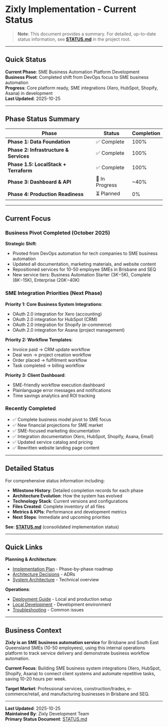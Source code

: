 # Zixly Implementation - Current Status

> **Note**: This document provides a summary. For detailed, up-to-date status information, see **[STATUS.md](https://github.com/colemorton/zixly/blob/main/STATUS.md)** in the project root.

---

## Quick Status

**Current Phase**: SME Business Automation Platform Development  
**Business Pivot**: Completed shift from DevOps focus to SME business automation  
**Progress**: Core platform ready, SME integrations (Xero, HubSpot, Shopify, Asana) in development  
**Last Updated**: 2025-10-25

---

## Phase Status Summary

| Phase                                  | Status         | Completion |
| -------------------------------------- | -------------- | ---------- |
| **Phase 1: Data Foundation**           | ✅ Complete    | 100%       |
| **Phase 2: Infrastructure & Services** | ✅ Complete    | 100%       |
| **Phase 1.5: LocalStack + Terraform**  | ✅ Complete    | 100%       |
| **Phase 3: Dashboard & API**           | 🔄 In Progress | ~40%       |
| **Phase 4: Production Readiness**      | ⏳ Planned     | 0%         |

---

## Current Focus

### Business Pivot Completed (October 2025)

**Strategic Shift**:

- Pivoted from DevOps automation for tech companies to SME business automation
- Updated all documentation, marketing materials, and website content
- Repositioned services for 10-50 employee SMEs in Brisbane and SEQ
- New service tiers: Business Automation Starter ($3K-$5K), Complete ($8K-$15K), Enterprise ($20K-$40K)

### SME Integration Priorities (Next Phase)

**Priority 1: Core Business System Integrations**:

- OAuth 2.0 integration for Xero (accounting)
- OAuth 2.0 integration for HubSpot (CRM)
- OAuth 2.0 integration for Shopify (e-commerce)
- OAuth 2.0 integration for Asana (project management)

**Priority 2: Workflow Templates**:

- Invoice paid → CRM update workflow
- Deal won → project creation workflow
- Order placed → fulfillment workflow
- Task completed → billing workflow

**Priority 3: Client Dashboard**:

- SME-friendly workflow execution dashboard
- Plainlanguage error messages and notifications
- Time savings analytics and ROI tracking

### Recently Completed

- ✅ Complete business model pivot to SME focus
- ✅ New financial projections for SME market
- ✅ SME-focused marketing documentation
- ✅ Integration documentation (Xero, HubSpot, Shopify, Asana, Email)
- ✅ Updated service catalog and pricing
- ✅ Rewritten website landing page content

---

## Detailed Status

For comprehensive status information including:

- **Milestone History**: Detailed completion records for each phase
- **Architecture Evolution**: How the system has evolved
- **Technology Stack**: Current versions and configurations
- **Files Created**: Complete inventory of all files
- **Metrics & KPIs**: Performance and development metrics
- **Next Steps**: Immediate and upcoming priorities

**See**: **[STATUS.md](https://github.com/colemorton/zixly/blob/main/STATUS.md)** (consolidated implementation status)

---

## Quick Links

**Planning & Architecture**:

- [Implementation Plan](./plan.md) - Phase-by-phase roadmap
- [Architecture Decisions](../architecture/decisions/) - ADRs
- [System Architecture](../architecture/system-architecture.md) - Technical overview

**Operations**:

- [Deployment Guide](../../DEPLOYMENT.md) - Local and production setup
- [Local Development](../local-development/README.md) - Development environment
- [Troubleshooting](../troubleshooting/) - Common issues

---

## Business Context

**Zixly is an SME business automation service** for Brisbane and South East Queensland SMEs (10-50 employees), using this internal operations platform to track service delivery and demonstrate business workflow automation.

**Current Focus**: Building SME business system integrations (Xero, HubSpot, Shopify, Asana) to connect client systems and automate repetitive tasks, saving 10-20 hours per week.

**Target Market**: Professional services, construction/trades, e-commerce/retail, and manufacturing businesses in Brisbane and SEQ.

---

**Last Updated**: 2025-10-25  
**Maintained By**: Zixly Development Team  
**Primary Status Document**: [STATUS.md](https://github.com/colemorton/zixly/blob/main/STATUS.md)
